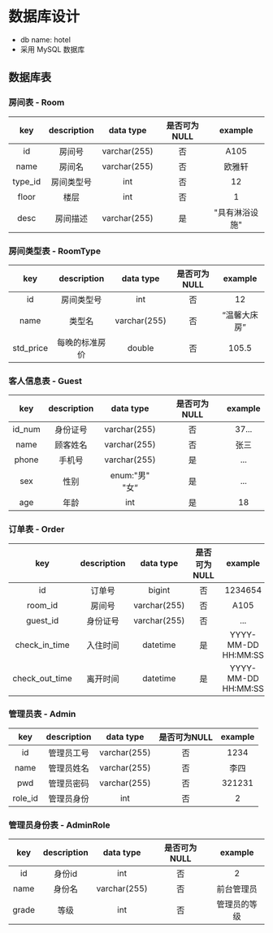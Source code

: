 # 数据库设计

+ db name: hotel
+ 采用 MySQL 数据库

## 数据库表

### 房间表 - Room

| key | description | data type | 是否可为NULL | example |
|:---:|:---:|:---:|:---:|:---:|
|id|房间号|varchar(255)|否 |A105 |
|name|房间名|varchar(255)|否|欧雅轩|
|type_id|房间类型号|int|否|12|
|floor|楼层|int|否|1|
|desc|房间描述|varchar(255)|是|"具有淋浴设施"|

### 房间类型表 - RoomType

| key | description | data type | 是否可为NULL | example |
|:---:|:---:|:---:|:---:|:---:|
|id|房间类型号|int|否|12|
|name|类型名|varchar(255)|否|“温馨大床房”|
|std_price|每晚的标准房价|double|否|105.5|

### 客人信息表 - Guest

| key | description | data type | 是否可为NULL | example |
|:---:|:---:|:---:|:---:|:---:|
|id_num| 身份证号 | varchar(255) | 否 | 37... |
|name|顾客姓名|varchar(255)|否|张三|
|phone|手机号|varchar(255)|是|...|
|sex|性别|enum:"男" "女“ |是|...|
|age|年龄|int|是|18|

### 订单表 - Order

| key | description | data type | 是否可为NULL | example |
|:---:|:---:|:---:|:---:|:---:|
|id|订单号|bigint|否|1234654|
|room_id|房间号|varchar(255)|否|A105|
|guest_id|身份证号|varchar(255)|否|...|
|check_in_time|入住时间|datetime|是|YYYY-MM-DD HH:MM:SS|
|check_out_time|离开时间|datetime|是|YYYY-MM-DD HH:MM:SS|

### 管理员表 - Admin

| key | description | data type | 是否可为NULL | example |
|:---:|:---:|:---:|:---:|:---:|
|id|管理员工号|varchar(255)|否|1234|
|name|管理员姓名|varchar(255)|否|李四|
|pwd|管理员密码|varchar(255)|否|321231|
|role_id|管理员身份|int|否|2|

### 管理员身份表 - AdminRole

| key | description | data type | 是否可为NULL | example |
|:---:|:---:|:---:|:---:|:---:|
|id|身份id|int|否|2|
|name|身份名|varchar(255)|否|前台管理员|
|grade|等级|int|否|管理员的等级|
